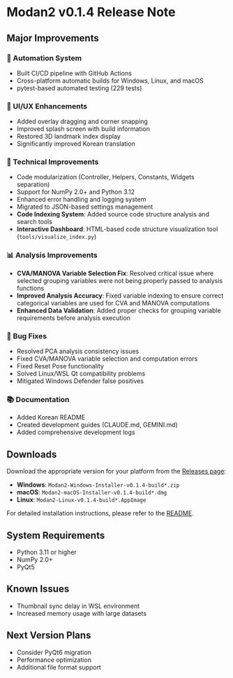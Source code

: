 # Modan2 v0.1.4 Release Note

## Major Improvements

### 🚀 Automation System
- Built CI/CD pipeline with GitHub Actions
- Cross-platform automatic builds for Windows, Linux, and macOS
- pytest-based automated testing (229 tests)

### 🎨 UI/UX Enhancements
- Added overlay dragging and corner snapping
- Improved splash screen with build information
- Restored 3D landmark index display
- Significantly improved Korean translation

### 🔧 Technical Improvements
- Code modularization (Controller, Helpers, Constants, Widgets separation)
- Support for NumPy 2.0+ and Python 3.12
- Enhanced error handling and logging system
- Migrated to JSON-based settings management
- **Code Indexing System**: Added source code structure analysis and search tools
- **Interactive Dashboard**: HTML-based code structure visualization tool (`tools/visualize_index.py`)

### 📊 Analysis Improvements
- **CVA/MANOVA Variable Selection Fix**: Resolved critical issue where selected grouping variables were not being properly passed to analysis functions
- **Improved Analysis Accuracy**: Fixed variable indexing to ensure correct categorical variables are used for CVA and MANOVA computations
- **Enhanced Data Validation**: Added proper checks for grouping variable requirements before analysis execution

### 🐛 Bug Fixes
- Resolved PCA analysis consistency issues
- Fixed CVA/MANOVA variable selection and computation errors
- Fixed Reset Pose functionality
- Solved Linux/WSL Qt compatibility problems
- Mitigated Windows Defender false positives

### 📚 Documentation
- Added Korean README
- Created development guides (CLAUDE.md, GEMINI.md)
- Added comprehensive development logs

## Downloads

Download the appropriate version for your platform from the [Releases page](https://github.com/jikhanjung/Modan2/releases):

- **Windows**: `Modan2-Windows-Installer-v0.1.4-build*.zip`
- **macOS**: `Modan2-macOS-Installer-v0.1.4-build*.dmg`
- **Linux**: `Modan2-Linux-v0.1.4-build*.AppImage`

For detailed installation instructions, please refer to the [README](https://github.com/jikhanjung/Modan2#installation).

## System Requirements
- Python 3.11 or higher
- NumPy 2.0+
- PyQt5

## Known Issues
- Thumbnail sync delay in WSL environment
- Increased memory usage with large datasets

## Next Version Plans
- Consider PyQt6 migration
- Performance optimization
- Additional file format support

